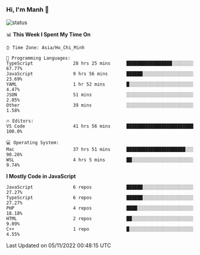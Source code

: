 ### Hi, I'm Manh 👋

![status](https://badge.stateful.com/manhhn01/status.svg)

<!--START_SECTION:waka-->
📊 **This Week I Spent My Time On** 

```text
⌚︎ Time Zone: Asia/Ho_Chi_Minh

💬 Programming Languages: 
TypeScript               28 hrs 25 mins      █████████████████░░░░░░░░   67.77% 
JavaScript               9 hrs 56 mins       ██████░░░░░░░░░░░░░░░░░░░   23.69% 
YAML                     1 hr 52 mins        █░░░░░░░░░░░░░░░░░░░░░░░░   4.47% 
JSON                     51 mins             ░░░░░░░░░░░░░░░░░░░░░░░░░   2.05% 
Other                    39 mins             ░░░░░░░░░░░░░░░░░░░░░░░░░   1.58%

🔥 Editors: 
VS Code                  41 hrs 56 mins      █████████████████████████   100.0%

💻 Operating System: 
Mac                      37 hrs 51 mins      ██████████████████████░░░   90.26% 
WSL                      4 hrs 5 mins        ██░░░░░░░░░░░░░░░░░░░░░░░   9.74%

```

**I Mostly Code in JavaScript** 

```text
JavaScript               6 repos             ██████░░░░░░░░░░░░░░░░░░░   27.27% 
TypeScript               6 repos             ██████░░░░░░░░░░░░░░░░░░░   27.27% 
PHP                      4 repos             ████░░░░░░░░░░░░░░░░░░░░░   18.18% 
HTML                     2 repos             ██░░░░░░░░░░░░░░░░░░░░░░░   9.09% 
C++                      1 repo              █░░░░░░░░░░░░░░░░░░░░░░░░   4.55%

```



 Last Updated on 05/11/2022 00:48:15 UTC
<!--END_SECTION:waka-->
